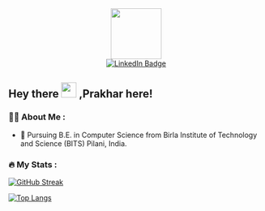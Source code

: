 <div id="header" align="center">
  <img src="https://media.giphy.com/media/M9gbBd9nbDrOTu1Mqx/giphy.gif" width="100"/>
</div>
<div id="badges" align="center">
  <a href="https://www.linkedin.com/in/prakhar-mundra-a2b91b22b">
    <img src="https://img.shields.io/badge/LinkedIn-blue?style=for-the-badge&logo=linkedin&logoColor=white" alt="LinkedIn Badge"/>
  </a>
</div>
<div align="center">
<img src="https://komarev.com/ghpvc/?username=PrakharMundra&style=flat-square&color=blue" alt=""/>
</div>
<h2>
  Hey there
  <img src="https://media.giphy.com/media/hvRJCLFzcasrR4ia7z/giphy.gif" width="30px"/>
  ,Prakhar here!
</h2>

### :man_technologist: About Me :
- :telescope: Pursuing B.E. in Computer Science from Birla Institute of Technology and Science (BITS) Pilani, India.
### :fire: My Stats :
[![GitHub Streak](http://github-readme-streak-stats.herokuapp.com?user=PrakharMundra&theme=dark&background=000000)](https://git.io/streak-stats)

[![Top Langs](https://github-readme-stats.vercel.app/api/top-langs/?username=PrakharMundra&layout=compact&theme=vision-friendly-dark)](https://github.com/anuraghazra/github-readme-stats)
<!--
**PrakharMundra/PrakharMundra** is a ✨ _special_ ✨ repository because its `README.md` (this file) appears on your GitHub profile.

Here are some ideas to get you started:

- 🔭 I’m currently working on ...
- 🌱 I’m currently learning ...
- 👯 I’m looking to collaborate on ...
- 🤔 I’m looking for help with ...
- 💬 Ask me about ...
- 📫 How to reach me: ...
- 😄 Pronouns: ...
- ⚡ Fun fact: ...
-->
